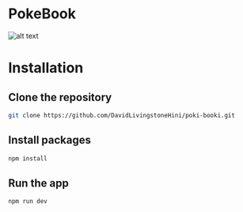 # PokeBook

![alt text](https://github.com/[DavidLivingstoneHini]/[poki-booki]/blob/[main]/ListView.png?raw=true)

# Installation
## Clone the repository
 ```sh
git clone https://github.com/DavidLivingstoneHini/poki-booki.git
   ```
 ## Install packages
   ```sh
   npm install
   ```
## Run the app
   ```sh
   npm run dev
   ```
